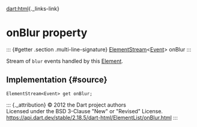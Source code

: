 [dart:html](../../dart-html/dart-html-library){._links-link}

onBlur property
===============

::: {#getter .section .multi-line-signature}
[ElementStream](../elementstream-class)\<[Event](../event-class)\>
onBlur
:::

Stream of `blur` events handled by this [Element](../element-class).

Implementation {#source}
--------------

``` {.language-dart data-language="dart"}
ElementStream<Event> get onBlur;
```

::: {._attribution}
© 2012 the Dart project authors\
Licensed under the BSD 3-Clause \"New\" or \"Revised\" License.\
<https://api.dart.dev/stable/2.18.5/dart-html/ElementList/onBlur.html>
:::
